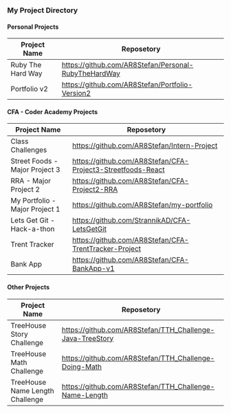 ### My Project Directory

#### Personal Projects

| Project Name | Reposetory |
| ------ | ------ |
| Ruby The Hard Way | https://github.com/AR8Stefan/Personal-RubyTheHardWay |
| Portfolio v2 | https://github.com/AR8Stefan/Portfolio-Version2 |

#### CFA - Coder Academy Projects

| Project Name | Reposetory |
| ------ | ------ |
| Class Challenges | https://github.com/AR8Stefan/Intern-Project |
| Street Foods - Major Project 3 | https://github.com/AR8Stefan/CFA-Project3-Streetfoods-React |
| RRA - Major Project 2 | https://github.com/AR8Stefan/CFA-Project2-RRA |
| My Portfolio - Major Project 1 | https://github.com/AR8Stefan/my-portfolio|
| Lets Get Git - Hack-a-thon | https://github.com/StrannikAD/CFA-LetsGetGit
| Trent Tracker | https://github.com/AR8Stefan/CFA-TrentTracker-Project  |
| Bank App | https://github.com/AR8Stefan/CFA-BankApp-v1 |

#### Other Projects

| Project Name | Reposetory |
| ------ | ------ |
| TreeHouse Story Challenge | https://github.com/AR8Stefan/TTH_Challenge-Java-TreeStory |
| TreeHouse Math Challenge | https://github.com/AR8Stefan/TTH_Challenge-Doing-Math |
| TreeHouse Name Length Challenge | https://github.com/AR8Stefan/TTH_Challenge-Name-Length |
